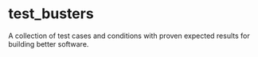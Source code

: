# test_busters
A collection of test cases and conditions with proven expected results for building better software.
